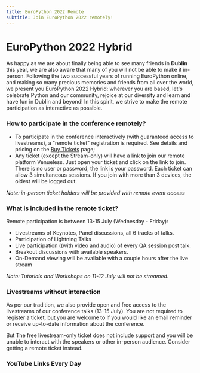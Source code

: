 ```yaml
---
title: EuroPython 2022 Remote
subtitle: Join EuroPython 2022 remotely!
---
```


# EuroPython 2022 Hybrid

As happy as we are about finally being able to see many friends in **Dublin**
this year, we are also aware that many of you will not be able to make it in-person.
Following the two successful years of running EuroPython online, and making so many
precious memories and friends from all over the world, we present you EuroPython 2022 Hybrid:
wherever you are based, let's celebrate Python and our community, rejoice at our diversity and
learn and have fun in Dublin and beyond! In this spirit, we strive to make the remote participation
as interactive as possible.

### How to participate in the conference remotely?

- To participate in the conference interactively (with guaranteed access to livestreams), a "remote ticket" registration is required. See details and pricing on the [Buy Tickets](/tickets#remote-tickets) page;
- Any ticket (except the Stream-only) will have a link to join our remote platform Venueless. Just open your ticket and click on the link to join. There is no user or password, the link is your password. Each ticket can allow 3 simultaneous sessions. If you join with more than 3 devices, the oldest will be logged out.

*Note: in-person ticket holders will be provided with remote event access*

### What is included in the remote ticket?
Remote participation is between 13-15 July (Wednesday - Friday):
- Livestreams of Keynotes, Panel discussions, all 6 tracks of talks.
- Participation of Lightning Talks
- Live participation ((with video and audio) of every QA session post talk.
- Breakout discussions with available speakers.
- On-Demand viewing will be available with a couple hours after the live stream

*Note: Tutorials and Workshops on 11-12 July will not be streamed.*

### Livestreams without interaction ###
As per our tradition, we also provide open and free access to the livestreams of our conference talks (13-15 July). You are not required to register a ticket, but you are welcome to if you would like an email reminder or receive up-to-date information about the conference.

But The free livestream-only ticket does not include support and you will be unable to interact with the speakers or other in-person audience. Consider getting a remote ticket instead.

### YouTube Links Every Day ###


<ButtonWithTitle title="Why list many links when you have a playlist?
" text="Enjoy all EuroPython 2022 Livestreams" href="https://youtube.com/playlist?list=PL8uoeex94UhFzv6hQ_V02xfMCcl8sUr4p" />
